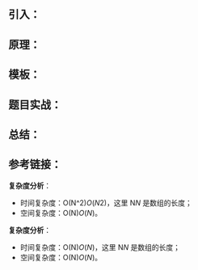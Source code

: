 ## 引入：



## 原理：



## 模板：



## 题目实战：



## 总结：



## 参考链接：









**复杂度分析**：

- 时间复杂度：O(N^2)*O*(*N*2)，这里 N*N* 是数组的长度；
- 空间复杂度：O(N)*O*(*N*)。

**复杂度分析**：

- 时间复杂度：O(N)*O*(*N*)，这里 N*N* 是数组的长度；
- 空间复杂度：O(N)*O*(*N*)。